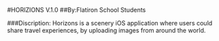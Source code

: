 
#HORIZIONS V.1.0
##By:Flatiron School Students

###Discription:
Horizons is a scenery iOS application where users could share travel experiences, by uploading images from around the world.


